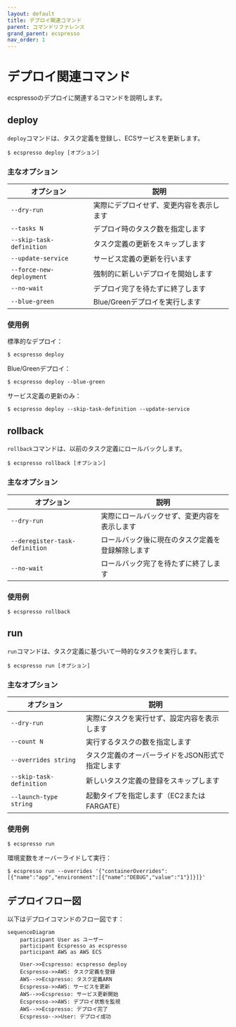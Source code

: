 ```yaml
---
layout: default
title: デプロイ関連コマンド
parent: コマンドリファレンス
grand_parent: ecspresso
nav_order: 1
---
```


# デプロイ関連コマンド

ecspressoのデプロイに関連するコマンドを説明します。

## deploy

`deploy`コマンドは、タスク定義を登録し、ECSサービスを更新します。

```console
$ ecspresso deploy [オプション]
```

### 主なオプション

| オプション | 説明 |
|------------|------|
| `--dry-run` | 実際にデプロイせず、変更内容を表示します |
| `--tasks N` | デプロイ時のタスク数を指定します |
| `--skip-task-definition` | タスク定義の更新をスキップします |
| `--update-service` | サービス定義の更新を行います |
| `--force-new-deployment` | 強制的に新しいデプロイを開始します |
| `--no-wait` | デプロイ完了を待たずに終了します |
| `--blue-green` | Blue/Greenデプロイを実行します |

### 使用例

標準的なデプロイ：
```console
$ ecspresso deploy
```

Blue/Greenデプロイ：
```console
$ ecspresso deploy --blue-green
```

サービス定義の更新のみ：
```console
$ ecspresso deploy --skip-task-definition --update-service
```

## rollback

`rollback`コマンドは、以前のタスク定義にロールバックします。

```console
$ ecspresso rollback [オプション]
```

### 主なオプション

| オプション | 説明 |
|------------|------|
| `--dry-run` | 実際にロールバックせず、変更内容を表示します |
| `--deregister-task-definition` | ロールバック後に現在のタスク定義を登録解除します |
| `--no-wait` | ロールバック完了を待たずに終了します |

### 使用例

```console
$ ecspresso rollback
```

## run

`run`コマンドは、タスク定義に基づいて一時的なタスクを実行します。

```console
$ ecspresso run [オプション]
```

### 主なオプション

| オプション | 説明 |
|------------|------|
| `--dry-run` | 実際にタスクを実行せず、設定内容を表示します |
| `--count N` | 実行するタスクの数を指定します |
| `--overrides string` | タスク定義のオーバーライドをJSON形式で指定します |
| `--skip-task-definition` | 新しいタスク定義の登録をスキップします |
| `--launch-type string` | 起動タイプを指定します（EC2またはFARGATE） |

### 使用例

```console
$ ecspresso run
```

環境変数をオーバーライドして実行：
```console
$ ecspresso run --overrides '{"containerOverrides":[{"name":"app","environment":[{"name":"DEBUG","value":"1"}]}]}'
```

## デプロイフロー図

以下はデプロイコマンドのフロー図です：

```mermaid
sequenceDiagram
    participant User as ユーザー
    participant Ecspresso as ecspresso
    participant AWS as AWS ECS
    
    User->>Ecspresso: ecspresso deploy
    Ecspresso->>AWS: タスク定義を登録
    AWS-->>Ecspresso: タスク定義ARN
    Ecspresso->>AWS: サービスを更新
    AWS-->>Ecspresso: サービス更新開始
    Ecspresso->>AWS: デプロイ状態を監視
    AWS-->>Ecspresso: デプロイ完了
    Ecspresso-->>User: デプロイ成功
```
